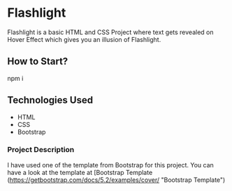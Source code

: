 # Flashlight
Flashlight is a basic HTML and CSS Project where text gets revealed on  Hover Effect which gives you an illusion of Flashlight. 

## How to Start?

npm i


## Technologies Used
- HTML
- CSS
- Bootstrap

### Project Description

I have used one of the template from Bootstrap for this project. You can have a look at the template at [Bootstrap Template (https://getbootstrap.com/docs/5.2/examples/cover/ "Bootstrap Template")



```

```